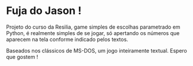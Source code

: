 # Fuja do Jason !
 Projeto do curso da Resilia, game simples de escolhas parametrado em Python, é realmente simples de se jogar, só apertando os números que aparecem na tela conforme indicado pelos textos.
 
 Baseados nos clássicos de MS-DOS, um jogo inteiramente textual. Espero que gostem !
